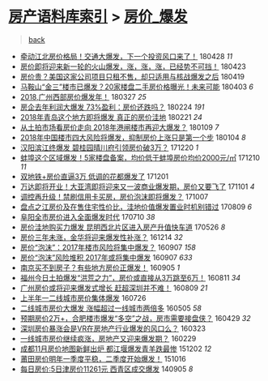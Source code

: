 [房产语料库索引](../../README.md)  > [房价_爆发](房价_爆发.md)
====
> [back](../README.md)

- [牵动江北房价格局！交通大爆发，下一个投资风口来了！](http://jkwz.applinzi.com/ittc/7096964875714823179.html#%E7%89%B5%E5%8A%A8%E6%B1%9F%E5%8C%97%E6%88%BF%E4%BB%B7%E6%A0%BC%E5%B1%80%EF%BC%81%E4%BA%A4%E9%80%9A%E5%A4%A7%E7%88%86%E5%8F%91%EF%BC%8C%E4%B8%8B%E4%B8%80%E4%B8%AA%E6%8A%95%E8%B5%84%E9%A3%8E%E5%8F%A3%E6%9D%A5%E4%BA%86%EF%BC%81) 180428 *11* 
- [房价即将迎来新一轮的火山爆发，涨，涨，涨，已经势不可挡！](http://jkwz.applinzi.com/ittc/7095092736342623249.html#%E6%88%BF%E4%BB%B7%E5%8D%B3%E5%B0%86%E8%BF%8E%E6%9D%A5%E6%96%B0%E4%B8%80%E8%BD%AE%E7%9A%84%E7%81%AB%E5%B1%B1%E7%88%86%E5%8F%91%EF%BC%8C%E6%B6%A8%EF%BC%8C%E6%B6%A8%EF%BC%8C%E6%B6%A8%EF%BC%8C%E5%B7%B2%E7%BB%8F%E5%8A%BF%E4%B8%8D%E5%8F%AF%E6%8C%A1%EF%BC%81) 180423  
- [房价贵？美国这家公司项目只租不售，却只适用与核战爆发之后](http://jkwz.applinzi.com/ittc/7093743389403251728.html#%E6%88%BF%E4%BB%B7%E8%B4%B5%EF%BC%9F%E7%BE%8E%E5%9B%BD%E8%BF%99%E5%AE%B6%E5%85%AC%E5%8F%B8%E9%A1%B9%E7%9B%AE%E5%8F%AA%E7%A7%9F%E4%B8%8D%E5%94%AE%EF%BC%8C%E5%8D%B4%E5%8F%AA%E9%80%82%E7%94%A8%E4%B8%8E%E6%A0%B8%E6%88%98%E7%88%86%E5%8F%91%E4%B9%8B%E5%90%8E) 180419  
- [马鞍山“金三”楼市已爆发？20家楼盘二手房价格曝光！未来可能](http://jkwz.applinzi.com/ittc/7087674829576864774.html#%E9%A9%AC%E9%9E%8D%E5%B1%B1%E2%80%9C%E9%87%91%E4%B8%89%E2%80%9D%E6%A5%BC%E5%B8%82%E5%B7%B2%E7%88%86%E5%8F%91%EF%BC%9F20%E5%AE%B6%E6%A5%BC%E7%9B%98%E4%BA%8C%E6%89%8B%E6%88%BF%E4%BB%B7%E6%A0%BC%E6%9B%9D%E5%85%89%EF%BC%81%E6%9C%AA%E6%9D%A5%E5%8F%AF%E8%83%BD) 180403 *6* 
- [2018,广州西部房价爆发年！](http://jkwz.applinzi.com/ittc/7085223557619794961.html#2018%2C%E5%B9%BF%E5%B7%9E%E8%A5%BF%E9%83%A8%E6%88%BF%E4%BB%B7%E7%88%86%E5%8F%91%E5%B9%B4%EF%BC%81) 180327 *25* 
- [房企去年利润大爆发 73%盈利：房价还跌吗？](http://jkwz.applinzi.com/ittc/7073701166561362955.html#%E6%88%BF%E4%BC%81%E5%8E%BB%E5%B9%B4%E5%88%A9%E6%B6%A6%E5%A4%A7%E7%88%86%E5%8F%91+73%25%E7%9B%88%E5%88%A9%EF%BC%9A%E6%88%BF%E4%BB%B7%E8%BF%98%E8%B7%8C%E5%90%97%EF%BC%9F) 180224 *191* 
- [2018年青岛这个地方即将爆发 真正的房价洼地](http://jkwz.applinzi.com/ittc/7072497968945300486.html#2018%E5%B9%B4%E9%9D%92%E5%B2%9B%E8%BF%99%E4%B8%AA%E5%9C%B0%E6%96%B9%E5%8D%B3%E5%B0%86%E7%88%86%E5%8F%91+%E7%9C%9F%E6%AD%A3%E7%9A%84%E6%88%BF%E4%BB%B7%E6%B4%BC%E5%9C%B0) 180221 *24* 
- [从土拍市场看房价走向 2018年港闸楼市再迎大爆发？](http://jkwz.applinzi.com/ittc/7056628668590195722.html#%E4%BB%8E%E5%9C%9F%E6%8B%8D%E5%B8%82%E5%9C%BA%E7%9C%8B%E6%88%BF%E4%BB%B7%E8%B5%B0%E5%90%91+2018%E5%B9%B4%E6%B8%AF%E9%97%B8%E6%A5%BC%E5%B8%82%E5%86%8D%E8%BF%8E%E5%A4%A7%E7%88%86%E5%8F%91%EF%BC%9F) 180109 *7* 
- [2018年中国楼市四大风险将爆发，抑制房价上涨只是第一个步](http://jkwz.applinzi.com/ittc/7054709640246330378.html#2018%E5%B9%B4%E4%B8%AD%E5%9B%BD%E6%A5%BC%E5%B8%82%E5%9B%9B%E5%A4%A7%E9%A3%8E%E9%99%A9%E5%B0%86%E7%88%86%E5%8F%91%EF%BC%8C%E6%8A%91%E5%88%B6%E6%88%BF%E4%BB%B7%E4%B8%8A%E6%B6%A8%E5%8F%AA%E6%98%AF%E7%AC%AC%E4%B8%80%E4%B8%AA%E6%AD%A5) 180104 *8* 
- [汉阳滨江终爆发 碧桂园晴川府引领房价破3万？](http://jkwz.applinzi.com/ittc/7049159080432632848.html#%E6%B1%89%E9%98%B3%E6%BB%A8%E6%B1%9F%E7%BB%88%E7%88%86%E5%8F%91+%E7%A2%A7%E6%A1%82%E5%9B%AD%E6%99%B4%E5%B7%9D%E5%BA%9C%E5%BC%95%E9%A2%86%E6%88%BF%E4%BB%B7%E7%A0%B43%E4%B8%87%EF%BC%9F) 171220 *1* 
- [蚌埠这个区域爆发！5家楼盘备案，均价低于蚌埠房价均价2000元/㎡](http://jkwz.applinzi.com/ittc/7045577808519103505.html#%E8%9A%8C%E5%9F%A0%E8%BF%99%E4%B8%AA%E5%8C%BA%E5%9F%9F%E7%88%86%E5%8F%91%EF%BC%815%E5%AE%B6%E6%A5%BC%E7%9B%98%E5%A4%87%E6%A1%88%EF%BC%8C%E5%9D%87%E4%BB%B7%E4%BD%8E%E4%BA%8E%E8%9A%8C%E5%9F%A0%E6%88%BF%E4%BB%B7%E5%9D%87%E4%BB%B72000%E5%85%83%2F%E3%8E%A1) 171210 *11* 
- [双地铁+房价直逼3万 低调的花都爆发了](http://jkwz.applinzi.com/ittc/7042145990306432017.html#%E5%8F%8C%E5%9C%B0%E9%93%81%2B%E6%88%BF%E4%BB%B7%E7%9B%B4%E9%80%BC3%E4%B8%87+%E4%BD%8E%E8%B0%83%E7%9A%84%E8%8A%B1%E9%83%BD%E7%88%86%E5%8F%91%E4%BA%86) 171201  
- [万达即将开业！大亚湾即将迎来又一波商业爆发期，房价又要飞了](http://jkwz.applinzi.com/ittc/7031077742571947025.html#%E4%B8%87%E8%BE%BE%E5%8D%B3%E5%B0%86%E5%BC%80%E4%B8%9A%EF%BC%81%E5%A4%A7%E4%BA%9A%E6%B9%BE%E5%8D%B3%E5%B0%86%E8%BF%8E%E6%9D%A5%E5%8F%88%E4%B8%80%E6%B3%A2%E5%95%86%E4%B8%9A%E7%88%86%E5%8F%91%E6%9C%9F%EF%BC%8C%E6%88%BF%E4%BB%B7%E5%8F%88%E8%A6%81%E9%A3%9E%E4%BA%86) 171101 *4* 
- [调控再升级！禁刷信用卡买房，房价泡沫即将爆发？](http://jkwz.applinzi.com/ittc/7021731567871984656.html#%E8%B0%83%E6%8E%A7%E5%86%8D%E5%8D%87%E7%BA%A7%EF%BC%81%E7%A6%81%E5%88%B7%E4%BF%A1%E7%94%A8%E5%8D%A1%E4%B9%B0%E6%88%BF%EF%BC%8C%E6%88%BF%E4%BB%B7%E6%B3%A1%E6%B2%AB%E5%8D%B3%E5%B0%86%E7%88%86%E5%8F%91%EF%BC%9F) 171007  
- [盘点之江房价及在售住宅性价比，洼地价值爆发置业时机别错过](http://jkwz.applinzi.com/ittc/6999485826659255312.html#%E7%9B%98%E7%82%B9%E4%B9%8B%E6%B1%9F%E6%88%BF%E4%BB%B7%E5%8F%8A%E5%9C%A8%E5%94%AE%E4%BD%8F%E5%AE%85%E6%80%A7%E4%BB%B7%E6%AF%94%EF%BC%8C%E6%B4%BC%E5%9C%B0%E4%BB%B7%E5%80%BC%E7%88%86%E5%8F%91%E7%BD%AE%E4%B8%9A%E6%97%B6%E6%9C%BA%E5%88%AB%E9%94%99%E8%BF%87) 170809 *6* 
- [阜阳全市房价进入全面爆发时代](http://jkwz.applinzi.com/ittc/6988621635601826820.html#%E9%98%9C%E9%98%B3%E5%85%A8%E5%B8%82%E6%88%BF%E4%BB%B7%E8%BF%9B%E5%85%A5%E5%85%A8%E9%9D%A2%E7%88%86%E5%8F%91%E6%97%B6%E4%BB%A3) 170710 *38* 
- [房价洼地购买力爆发 昆明西北片区进入房产升值快车道](http://jkwz.applinzi.com/ittc/6972012505231524868.html#%E6%88%BF%E4%BB%B7%E6%B4%BC%E5%9C%B0%E8%B4%AD%E4%B9%B0%E5%8A%9B%E7%88%86%E5%8F%91+%E6%98%86%E6%98%8E%E8%A5%BF%E5%8C%97%E7%89%87%E5%8C%BA%E8%BF%9B%E5%85%A5%E6%88%BF%E4%BA%A7%E5%8D%87%E5%80%BC%E5%BF%AB%E8%BD%A6%E9%81%93) 170526 *8* 
- [房价三年未涨，金华将迎来爆发性补涨？](http://jkwz.applinzi.com/ittc/6911426912554845188.html#%E6%88%BF%E4%BB%B7%E4%B8%89%E5%B9%B4%E6%9C%AA%E6%B6%A8%EF%BC%8C%E9%87%91%E5%8D%8E%E5%B0%86%E8%BF%8E%E6%9D%A5%E7%88%86%E5%8F%91%E6%80%A7%E8%A1%A5%E6%B6%A8%EF%BC%9F) 161214 *32* 
- [房价“泡沫”：2017年楼市风险将集中爆发？](http://jkwz.applinzi.com/ittc/6875152868465705988.html#%E6%88%BF%E4%BB%B7%E2%80%9C%E6%B3%A1%E6%B2%AB%E2%80%9D%EF%BC%9A2017%E5%B9%B4%E6%A5%BC%E5%B8%82%E9%A3%8E%E9%99%A9%E5%B0%86%E9%9B%86%E4%B8%AD%E7%88%86%E5%8F%91%EF%BC%9F) 160907 *158* 
- [房价“泡沫”风险堆积 2017年或将集中爆发](http://jkwz.applinzi.com/ittc/6875034235991229445.html#%E6%88%BF%E4%BB%B7%E2%80%9C%E6%B3%A1%E6%B2%AB%E2%80%9D%E9%A3%8E%E9%99%A9%E5%A0%86%E7%A7%AF+2017%E5%B9%B4%E6%88%96%E5%B0%86%E9%9B%86%E4%B8%AD%E7%88%86%E5%8F%91) 160907 *633* 
- [南京买不到房子？有些地方房价正爆发！](http://jkwz.applinzi.com/ittc/6874494607483732996.html#%E5%8D%97%E4%BA%AC%E4%B9%B0%E4%B8%8D%E5%88%B0%E6%88%BF%E5%AD%90%EF%BC%9F%E6%9C%89%E4%BA%9B%E5%9C%B0%E6%96%B9%E6%88%BF%E4%BB%B7%E6%AD%A3%E7%88%86%E5%8F%91%EF%BC%81) 160905 *1* 
- [福州今日土拍爆发“洪荒之力”，房价或直接从3万跳至6万！](http://jkwz.applinzi.com/ittc/6865115875346220036.html#%E7%A6%8F%E5%B7%9E%E4%BB%8A%E6%97%A5%E5%9C%9F%E6%8B%8D%E7%88%86%E5%8F%91%E2%80%9C%E6%B4%AA%E8%8D%92%E4%B9%8B%E5%8A%9B%E2%80%9D%EF%BC%8C%E6%88%BF%E4%BB%B7%E6%88%96%E7%9B%B4%E6%8E%A5%E4%BB%8E3%E4%B8%87%E8%B7%B3%E8%87%B36%E4%B8%87%EF%BC%81) 160811 *34* 
- [广州房价或将迎来爆发式增长 赶超深圳并不难！](http://jkwz.applinzi.com/ittc/6864305506537178116.html#%E5%B9%BF%E5%B7%9E%E6%88%BF%E4%BB%B7%E6%88%96%E5%B0%86%E8%BF%8E%E6%9D%A5%E7%88%86%E5%8F%91%E5%BC%8F%E5%A2%9E%E9%95%BF+%E8%B5%B6%E8%B6%85%E6%B7%B1%E5%9C%B3%E5%B9%B6%E4%B8%8D%E9%9A%BE%EF%BC%81) 160809 *21* 
- [上半年一二线城市房价集体爆发](http://jkwz.applinzi.com/ittc/6859159346260476932.html#%E4%B8%8A%E5%8D%8A%E5%B9%B4%E4%B8%80%E4%BA%8C%E7%BA%BF%E5%9F%8E%E5%B8%82%E6%88%BF%E4%BB%B7%E9%9B%86%E4%BD%93%E7%88%86%E5%8F%91) 160726  
- [二线城市房价大爆发 涨幅超过一线城市两倍多](http://jkwz.applinzi.com/ittc/6828750851271033861.html#%E4%BA%8C%E7%BA%BF%E5%9F%8E%E5%B8%82%E6%88%BF%E4%BB%B7%E5%A4%A7%E7%88%86%E5%8F%91+%E6%B6%A8%E5%B9%85%E8%B6%85%E8%BF%87%E4%B8%80%E7%BA%BF%E5%9F%8E%E5%B8%82%E4%B8%A4%E5%80%8D%E5%A4%9A) 160505 *58* 
- [预期房价2万+，合肥楼市爆发“多空”之战，房市需要接盘侠？](http://jkwz.applinzi.com/ittc/6826525314800681989.html#%E9%A2%84%E6%9C%9F%E6%88%BF%E4%BB%B72%E4%B8%87%2B%EF%BC%8C%E5%90%88%E8%82%A5%E6%A5%BC%E5%B8%82%E7%88%86%E5%8F%91%E2%80%9C%E5%A4%9A%E7%A9%BA%E2%80%9D%E4%B9%8B%E6%88%98%EF%BC%8C%E6%88%BF%E5%B8%82%E9%9C%80%E8%A6%81%E6%8E%A5%E7%9B%98%E4%BE%A0%EF%BC%9F) 160429 *32* 
- [深圳房价暴涨会是VR在房地产行业爆发的风口么？](http://jkwz.applinzi.com/ittc/6812814229711094789.html#%E6%B7%B1%E5%9C%B3%E6%88%BF%E4%BB%B7%E6%9A%B4%E6%B6%A8%E4%BC%9A%E6%98%AFVR%E5%9C%A8%E6%88%BF%E5%9C%B0%E4%BA%A7%E8%A1%8C%E4%B8%9A%E7%88%86%E5%8F%91%E7%9A%84%E9%A3%8E%E5%8F%A3%E4%B9%88%EF%BC%9F) 160323  
- [一线城市房价继续疯涨，房地产又迎来爆发期？](http://jkwz.applinzi.com/ittc/6804256589896745988.html#%E4%B8%80%E7%BA%BF%E5%9F%8E%E5%B8%82%E6%88%BF%E4%BB%B7%E7%BB%A7%E7%BB%AD%E7%96%AF%E6%B6%A8%EF%BC%8C%E6%88%BF%E5%9C%B0%E4%BA%A7%E5%8F%88%E8%BF%8E%E6%9D%A5%E7%88%86%E5%8F%91%E6%9C%9F%EF%BC%9F) 160229  
- [成都11月房价地图新鲜出炉 都江堰爆发青羊跌最惨](http://jkwz.applinzi.com/ittc/6771156493894419461.html#%E6%88%90%E9%83%BD11%E6%9C%88%E6%88%BF%E4%BB%B7%E5%9C%B0%E5%9B%BE%E6%96%B0%E9%B2%9C%E5%87%BA%E7%82%89+%E9%83%BD%E6%B1%9F%E5%A0%B0%E7%88%86%E5%8F%91%E9%9D%92%E7%BE%8A%E8%B7%8C%E6%9C%80%E6%83%A8) 151202 *12* 
- [莆田房价明年一季度平稳，二季度开始爆发！](http://jkwz.applinzi.com/ittc/6753782420680573956.html#%E8%8E%86%E7%94%B0%E6%88%BF%E4%BB%B7%E6%98%8E%E5%B9%B4%E4%B8%80%E5%AD%A3%E5%BA%A6%E5%B9%B3%E7%A8%B3%EF%BC%8C%E4%BA%8C%E5%AD%A3%E5%BA%A6%E5%BC%80%E5%A7%8B%E7%88%86%E5%8F%91%EF%BC%81) 151016  
- [每日房价:5日津房价11261元 西青区成交爆发](http://jkwz.applinzi.com/ittc/547650611372512626.html#%E6%AF%8F%E6%97%A5%E6%88%BF%E4%BB%B7%3A5%E6%97%A5%E6%B4%A5%E6%88%BF%E4%BB%B711261%E5%85%83+%E8%A5%BF%E9%9D%92%E5%8C%BA%E6%88%90%E4%BA%A4%E7%88%86%E5%8F%91) 140905 *8* 
